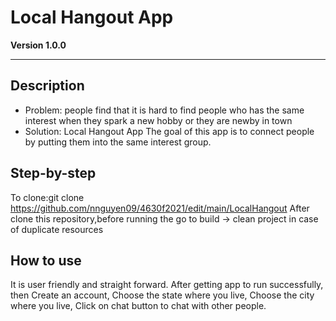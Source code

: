 # Local Hangout App

**Version 1.0.0**

---

## Description

- Problem: people find that it is hard to find people who has the same interest when they spark a new hobby or they are newby in town 
- Solution: Local Hangout App 
  The goal of this app is to connect people by putting them into the same interest group.

## Step-by-step 
To clone:git clone https://github.com/nnguyen09/4630f2021/edit/main/LocalHangout
After clone this repository,before running the go to build -> clean project in case of duplicate resources

## How to use 
It is user friendly and straight forward. 
After getting app to run successfully, then
  Create an account,
  Choose the state where you live,
  Choose the city where you live,
  Click on chat button to chat with other people.
